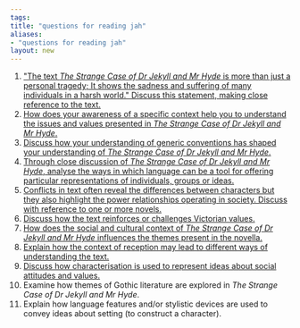 ```yaml
---
tags: 
title: "questions for reading jah"
aliases:
- "questions for reading jah"
layout: new
---
```


1. ["The text *The Strange Case of Dr Jekyll and Mr Hyde* is more than just a personal tragedy; It shows the sadness and suffering of many individuals in a harsh world." Discuss this statement, making close reference to the text.](qone)
2. [How does your awareness of a specific context help you to understand the issues and values presented in *The Strange Case of Dr Jekyll and Mr Hyde*.](qtwo)
3. [Discuss how your understanding of generic conventions has shaped your understanding of *The Strange Case of Dr Jekyll and Mr Hyde*.](qthree)
4. [Through close discussion of *The Strange Case of Dr Jekyll and Mr Hyde*, analyse the ways in which language can be a tool for offering particular representations of individuals, groups or ideas.](qfour)
5. [Conflicts in text often reveal the differences between characters but they also highlight the power relationships operating in society. Discuss with reference to one or more novels.](qfive)
6. [Discuss how the text reinforces or challenges Victorian values.](qsix)
7. [How does the social and cultural context of *The Strange Case of Dr Jekyll and Mr Hyde* influences the themes present in the novella.](qseven)
8. [Explain how the context of reception may lead to different ways of understanding the text.](qeight)
9. [Discuss how characterisation is used to represent ideas about social attitudes and values.](qnine)
10. Examine how themes of Gothic literature are explored in *The Strange Case of Dr Jekyll and Mr Hyde*.
11. Explain how language features and/or stylistic devices are used to convey ideas about setting (to construct a character).